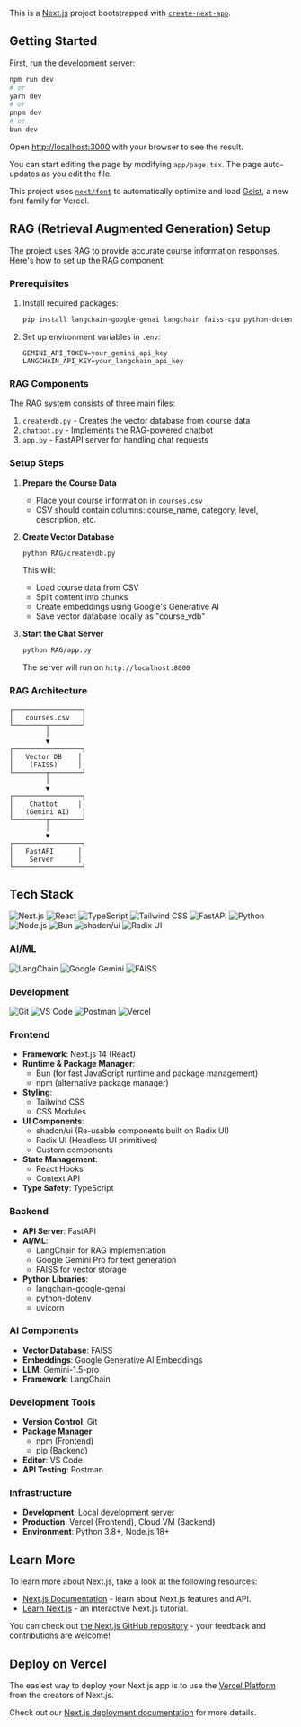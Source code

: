 This is a [Next.js](https://nextjs.org) project bootstrapped with [`create-next-app`](https://nextjs.org/docs/app/api-reference/cli/create-next-app).

## Getting Started

First, run the development server:

```bash
npm run dev
# or
yarn dev
# or
pnpm dev
# or
bun dev
```

Open [http://localhost:3000](http://localhost:3000) with your browser to see the result.

You can start editing the page by modifying `app/page.tsx`. The page auto-updates as you edit the file.

This project uses [`next/font`](https://nextjs.org/docs/app/building-your-application/optimizing/fonts) to automatically optimize and load [Geist](https://vercel.com/font), a new font family for Vercel.

## RAG (Retrieval Augmented Generation) Setup

The project uses RAG to provide accurate course information responses. Here's how to set up the RAG component:

### Prerequisites

1. Install required packages:
   ```bash
   pip install langchain-google-genai langchain faiss-cpu python-dotenv
   ```

2. Set up environment variables in `.env`:
   ```
   GEMINI_API_TOKEN=your_gemini_api_key
   LANGCHAIN_API_KEY=your_langchain_api_key
   ```

### RAG Components

The RAG system consists of three main files:

1. `createvdb.py` - Creates the vector database from course data
2. `chatbot.py` - Implements the RAG-powered chatbot
3. `app.py` - FastAPI server for handling chat requests

### Setup Steps

1. **Prepare the Course Data**
   - Place your course information in `courses.csv`
   - CSV should contain columns: course_name, category, level, description, etc.

2. **Create Vector Database**
   ```bash
   python RAG/createvdb.py
   ```
   This will:
   - Load course data from CSV
   - Split content into chunks
   - Create embeddings using Google's Generative AI
   - Save vector database locally as "course_vdb"

3. **Start the Chat Server**
   ```bash
   python RAG/app.py
   ```
   The server will run on `http://localhost:8000`

### RAG Architecture

```
┌─────────────────┐
│   courses.csv   │
└────────┬────────┘
         │
         ▼
┌─────────────────┐
│   Vector DB    │
│    (FAISS)     │
└────────┬────────┘
         │
         ▼
┌─────────────────┐
│    Chatbot     │
│   (Gemini AI)   │
└────────┬────────┘
         │
         ▼
┌─────────────────┐
│   FastAPI      │
│    Server      │
└─────────────────┘
```


## Tech Stack

![Next.js](https://img.shields.io/badge/Next.js-14-black?style=flat&logo=next.js)
![React](https://img.shields.io/badge/React-18-blue?style=flat&logo=react)
![TypeScript](https://img.shields.io/badge/TypeScript-5-blue?style=flat&logo=typescript)
![Tailwind CSS](https://img.shields.io/badge/Tailwind_CSS-3-38B2AC?style=flat&logo=tailwind-css)
![FastAPI](https://img.shields.io/badge/FastAPI-0.104-009688?style=flat&logo=fastapi)
![Python](https://img.shields.io/badge/Python-3.8+-3776AB?style=flat&logo=python)
![Node.js](https://img.shields.io/badge/Node.js-18+-339933?style=flat&logo=node.js)
![Bun](https://img.shields.io/badge/Bun-1.0+-f9f1e1?style=flat&logo=bun)
![shadcn/ui](https://img.shields.io/badge/shadcn/ui-latest-black?style=flat)
![Radix UI](https://img.shields.io/badge/Radix_UI-latest-black?style=flat)

### AI/ML
![LangChain](https://img.shields.io/badge/LangChain-🦜-white?style=flat)
![Google Gemini](https://img.shields.io/badge/Google_Gemini-Pro-blue?style=flat&logo=google)
![FAISS](https://img.shields.io/badge/FAISS-Vector_DB-red?style=flat)

### Development
![Git](https://img.shields.io/badge/Git-F05032?style=flat&logo=git&logoColor=white)
![VS Code](https://img.shields.io/badge/VS_Code-007ACC?style=flat&logo=visual-studio-code)
![Postman](https://img.shields.io/badge/Postman-FF6C37?style=flat&logo=postman&logoColor=white)
![Vercel](https://img.shields.io/badge/Vercel-000000?style=flat&logo=vercel)

### Frontend
- **Framework**: Next.js 14 (React)
- **Runtime & Package Manager**: 
  - Bun (for fast JavaScript runtime and package management)
  - npm (alternative package manager)
- **Styling**: 
  - Tailwind CSS
  - CSS Modules
- **UI Components**: 
  - shadcn/ui (Re-usable components built on Radix UI)
  - Radix UI (Headless UI primitives)
  - Custom components
- **State Management**: 
  - React Hooks
  - Context API
- **Type Safety**: TypeScript

### Backend
- **API Server**: FastAPI
- **AI/ML**:
  - LangChain for RAG implementation
  - Google Gemini Pro for text generation
  - FAISS for vector storage
- **Python Libraries**:
  - langchain-google-genai
  - python-dotenv
  - uvicorn

### AI Components
- **Vector Database**: FAISS
- **Embeddings**: Google Generative AI Embeddings
- **LLM**: Gemini-1.5-pro
- **Framework**: LangChain

### Development Tools
- **Version Control**: Git
- **Package Manager**: 
  - npm (Frontend)
  - pip (Backend)
- **Editor**: VS Code
- **API Testing**: Postman

### Infrastructure
- **Development**: Local development server
- **Production**: Vercel (Frontend), Cloud VM (Backend)
- **Environment**: Python 3.8+, Node.js 18+

## Learn More

To learn more about Next.js, take a look at the following resources:

- [Next.js Documentation](https://nextjs.org/docs) - learn about Next.js features and API.
- [Learn Next.js](https://nextjs.org/learn) - an interactive Next.js tutorial.

You can check out [the Next.js GitHub repository](https://github.com/vercel/next.js) - your feedback and contributions are welcome!

## Deploy on Vercel

The easiest way to deploy your Next.js app is to use the [Vercel Platform](https://vercel.com/new?utm_medium=default-template&filter=next.js&utm_source=create-next-app&utm_campaign=create-next-app-readme) from the creators of Next.js.

Check out our [Next.js deployment documentation](https://nextjs.org/docs/app/building-your-application/deploying) for more details.
